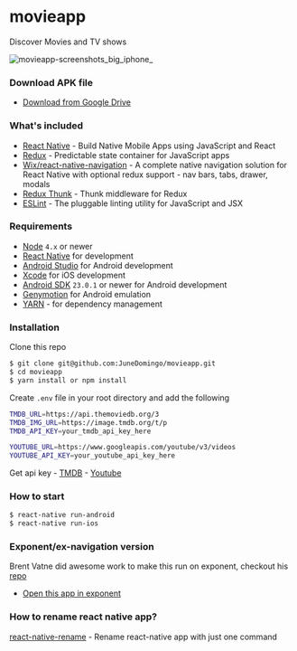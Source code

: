 # movieapp
Discover Movies and TV shows


![movieapp-screenshots_big_iphone_](https://cloud.githubusercontent.com/assets/5106887/20606597/f176b3e2-b2ac-11e6-9163-c9e625df7748.png)




### Download APK file
 - [Download from Google Drive](http://bit.ly/2gjWs9P)

### What's included

- [React Native](https://facebook.github.io/react-native/) - Build Native Mobile Apps using JavaScript and React
- [Redux](https://nodejs.org/) - Predictable state container for JavaScript apps
- [Wix/react-native-navigation](https://github.com/wix/react-native-navigation) - A complete native navigation solution for React Native with optional redux support - nav bars, tabs, drawer, modals
- [Redux Thunk](https://github.com/gaearon/redux-thunk) - Thunk middleware for Redux
- [ESLint](http://eslint.org/) - The pluggable linting utility for JavaScript and JSX

### Requirements
- [Node](https://nodejs.org) `4.x` or newer
- [React Native](http://facebook.github.io/react-native/docs/getting-started.html) for development
- [Android Studio](https://developer.android.com/studio/index.html) for Android development
- [Xcode](https://developer.apple.com/xcode/) for iOS development
- [Android SDK](https://developer.android.com/sdk/) `23.0.1` or newer for Android development
- [Genymotion](https://www.genymotion.com/) for Android emulation
- [YARN](https://yarnpkg.com/) - for dependency management


### Installation

Clone this repo

```sh
$ git clone git@github.com:JuneDomingo/movieapp.git
$ cd movieapp
$ yarn install or npm install
```

Create `.env` file in your root directory and add the following

```sh
TMDB_URL=https://api.themoviedb.org/3
TMDB_IMG_URL=https://image.tmdb.org/t/p
TMDB_API_KEY=your_tmdb_api_key_here

YOUTUBE_URL=https://www.googleapis.com/youtube/v3/videos
YOUTUBE_API_KEY=your_youtube_api_key_here

```
Get api key -
[TMDB](https://www.themoviedb.org/) -
[Youtube](https://console.developers.google.com)

### How to start
```sh
$ react-native run-android
$ react-native run-ios
```


### Exponent/ex-navigation version
Brent Vatne did awesome work to make this run on exponent, checkout his [repo](https://github.com/brentvatne/movieapp)
- [Open this app in exponent](https://getexponent.com/@community/movieapp)



### How to rename react native app?
[react-native-rename](https://github.com/JuneDomingo/react-native-rename) - Rename react-native app with just one command
